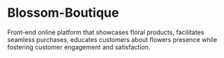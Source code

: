 # Blossom-Boutique
Front-end online platform that showcases floral products, facilitates seamless purchases, educates customers about flowers presence while fostering customer engagement and satisfaction.
